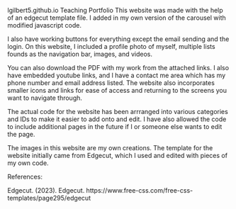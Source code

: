 lgilbert5.github.io
Teaching Portfolio
This website was made with the help of an edgecut template file. I added in my own version of the carousel with modified javascript code. 
<p>
I also have working buttons for everything except the email sending and the login. 
On this website, I included a profile photo of myself, multiple lists founds as the navigation bar, images, and videos. </p>

<p> You can also download the PDF with my work from the attached links. 
I also have embedded youtube links, and I have a contact me area which has my phone number and email address listed. 
The website also incorporates smaller icons and links for ease of access and returning to the screens you want to navigate through. </p>
The actual code for the website has been arrranged into various categories and IDs to make it easier to add onto and edit. 
I have also allowed the code to include additional pages in the future if I or someone else wants to edit the page. 

<p> The images in this website are my own creations. The template for the website initially came from Edgecut, which I used and edited with pieces of my own code.
</p>
<p>
  References:
</p>
<p>
  Edgecut. (2023). Edgecut. https://www.free-css.com/free-css-templates/page295/edgecut
</p>
